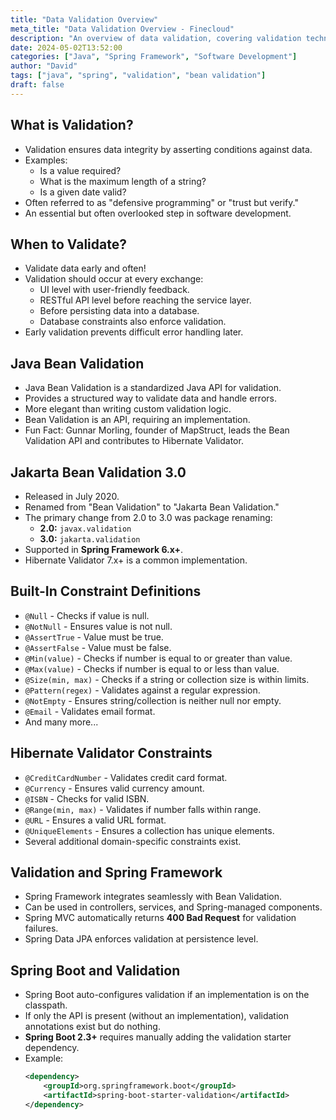 ```yaml
---
title: "Data Validation Overview"
meta_title: "Data Validation Overview - Finecloud"
description: "An overview of data validation, covering validation techniques, Java Bean Validation, Jakarta Bean Validation 3.0, Spring Framework validation, and more."
date: 2024-05-02T13:52:00
categories: ["Java", "Spring Framework", "Software Development"]
author: "David"
tags: ["java", "spring", "validation", "bean validation"]
draft: false
---
```


## What is Validation?

- Validation ensures data integrity by asserting conditions against data.
- Examples:
  - Is a value required?
  - What is the maximum length of a string?
  - Is a given date valid?
- Often referred to as "defensive programming" or "trust but verify."
- An essential but often overlooked step in software development.

<!--more-->

## When to Validate?
- Validate data early and often!
- Validation should occur at every exchange:
  - UI level with user-friendly feedback.
  - RESTful API level before reaching the service layer.
  - Before persisting data into a database.
  - Database constraints also enforce validation.
- Early validation prevents difficult error handling later.

## Java Bean Validation
- Java Bean Validation is a standardized Java API for validation.
- Provides a structured way to validate data and handle errors.
- More elegant than writing custom validation logic.
- Bean Validation is an API, requiring an implementation.
- Fun Fact: Gunnar Morling, founder of MapStruct, leads the Bean Validation API and contributes to Hibernate Validator.

## Jakarta Bean Validation 3.0
- Released in July 2020.
- Renamed from "Bean Validation" to "Jakarta Bean Validation."
- The primary change from 2.0 to 3.0 was package renaming:
  - **2.0:** `javax.validation`
  - **3.0:** `jakarta.validation`
- Supported in **Spring Framework 6.x+**.
- Hibernate Validator 7.x+ is a common implementation.

## Built-In Constraint Definitions
- `@Null` - Checks if value is null.
- `@NotNull` - Ensures value is not null.
- `@AssertTrue` - Value must be true.
- `@AssertFalse` - Value must be false.
- `@Min(value)` - Checks if number is equal to or greater than value.
- `@Max(value)` - Checks if number is equal to or less than value.
- `@Size(min, max)` - Checks if a string or collection size is within limits.
- `@Pattern(regex)` - Validates against a regular expression.
- `@NotEmpty` - Ensures string/collection is neither null nor empty.
- `@Email` - Validates email format.
- And many more...

## Hibernate Validator Constraints
- `@CreditCardNumber` - Validates credit card format.
- `@Currency` - Ensures valid currency amount.
- `@ISBN` - Checks for valid ISBN.
- `@Range(min, max)` - Validates if number falls within range.
- `@URL` - Ensures a valid URL format.
- `@UniqueElements` - Ensures a collection has unique elements.
- Several additional domain-specific constraints exist.

## Validation and Spring Framework
- Spring Framework integrates seamlessly with Bean Validation.
- Can be used in controllers, services, and Spring-managed components.
- Spring MVC automatically returns **400 Bad Request** for validation failures.
- Spring Data JPA enforces validation at persistence level.

## Spring Boot and Validation
- Spring Boot auto-configures validation if an implementation is on the classpath.
- If only the API is present (without an implementation), validation annotations exist but do nothing.
- **Spring Boot 2.3+** requires manually adding the validation starter dependency.
- Example:
  ```xml
  <dependency>
      <groupId>org.springframework.boot</groupId>
      <artifactId>spring-boot-starter-validation</artifactId>
  </dependency>
  ```